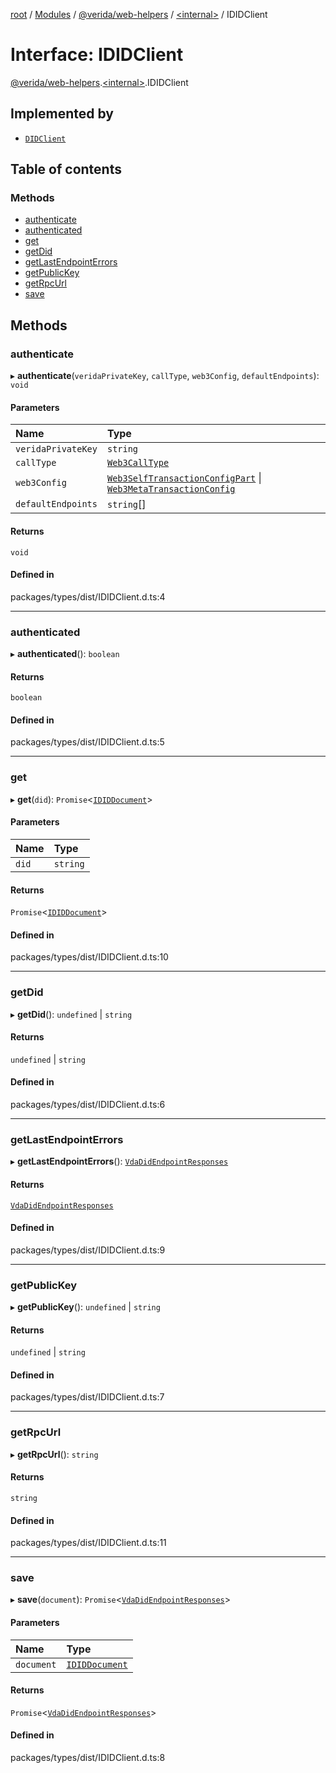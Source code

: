[root](../README.md) / [Modules](../modules.md) / [@verida/web-helpers](../modules/verida_web_helpers.md) / [<internal\>](../modules/verida_web_helpers._internal_.md) / IDIDClient

# Interface: IDIDClient

[@verida/web-helpers](../modules/verida_web_helpers.md).[<internal\>](../modules/verida_web_helpers._internal_.md).IDIDClient

## Implemented by

- [`DIDClient`](../classes/verida_web_helpers._internal_.DIDClient.md)

## Table of contents

### Methods

- [authenticate](verida_web_helpers._internal_.IDIDClient.md#authenticate)
- [authenticated](verida_web_helpers._internal_.IDIDClient.md#authenticated)
- [get](verida_web_helpers._internal_.IDIDClient.md#get)
- [getDid](verida_web_helpers._internal_.IDIDClient.md#getdid)
- [getLastEndpointErrors](verida_web_helpers._internal_.IDIDClient.md#getlastendpointerrors)
- [getPublicKey](verida_web_helpers._internal_.IDIDClient.md#getpublickey)
- [getRpcUrl](verida_web_helpers._internal_.IDIDClient.md#getrpcurl)
- [save](verida_web_helpers._internal_.IDIDClient.md#save)

## Methods

### authenticate

▸ **authenticate**(`veridaPrivateKey`, `callType`, `web3Config`, `defaultEndpoints`): `void`

#### Parameters

| Name | Type |
| :------ | :------ |
| `veridaPrivateKey` | `string` |
| `callType` | [`Web3CallType`](../modules/verida_web_helpers._internal_.md#web3calltype) |
| `web3Config` | [`Web3SelfTransactionConfigPart`](verida_web_helpers._internal_.Web3SelfTransactionConfigPart.md) \| [`Web3MetaTransactionConfig`](verida_web_helpers._internal_.Web3MetaTransactionConfig.md) |
| `defaultEndpoints` | `string`[] |

#### Returns

`void`

#### Defined in

packages/types/dist/IDIDClient.d.ts:4

___

### authenticated

▸ **authenticated**(): `boolean`

#### Returns

`boolean`

#### Defined in

packages/types/dist/IDIDClient.d.ts:5

___

### get

▸ **get**(`did`): `Promise`<[`IDIDDocument`](verida_web_helpers._internal_.IDIDDocument.md)\>

#### Parameters

| Name | Type |
| :------ | :------ |
| `did` | `string` |

#### Returns

`Promise`<[`IDIDDocument`](verida_web_helpers._internal_.IDIDDocument.md)\>

#### Defined in

packages/types/dist/IDIDClient.d.ts:10

___

### getDid

▸ **getDid**(): `undefined` \| `string`

#### Returns

`undefined` \| `string`

#### Defined in

packages/types/dist/IDIDClient.d.ts:6

___

### getLastEndpointErrors

▸ **getLastEndpointErrors**(): [`VdaDidEndpointResponses`](../modules/verida_web_helpers._internal_.md#vdadidendpointresponses)

#### Returns

[`VdaDidEndpointResponses`](../modules/verida_web_helpers._internal_.md#vdadidendpointresponses)

#### Defined in

packages/types/dist/IDIDClient.d.ts:9

___

### getPublicKey

▸ **getPublicKey**(): `undefined` \| `string`

#### Returns

`undefined` \| `string`

#### Defined in

packages/types/dist/IDIDClient.d.ts:7

___

### getRpcUrl

▸ **getRpcUrl**(): `string`

#### Returns

`string`

#### Defined in

packages/types/dist/IDIDClient.d.ts:11

___

### save

▸ **save**(`document`): `Promise`<[`VdaDidEndpointResponses`](../modules/verida_web_helpers._internal_.md#vdadidendpointresponses)\>

#### Parameters

| Name | Type |
| :------ | :------ |
| `document` | [`IDIDDocument`](verida_web_helpers._internal_.IDIDDocument.md) |

#### Returns

`Promise`<[`VdaDidEndpointResponses`](../modules/verida_web_helpers._internal_.md#vdadidendpointresponses)\>

#### Defined in

packages/types/dist/IDIDClient.d.ts:8

